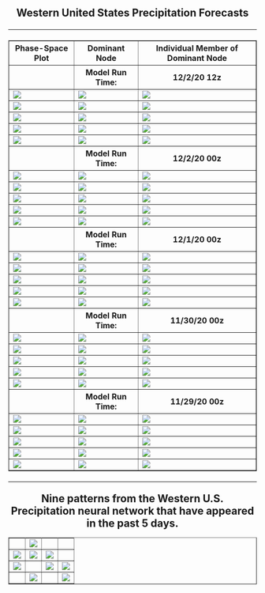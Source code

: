<html>
  <head>
    <meta charset="utf-8">
    <meta name="viewport" content="width=device-width, initial-scale=1">
  </head>
  <body>
    <h2><center>Western United States Precipitation Forecasts
  <hr>
      


  <table border="1" cellpadding="1" cellspacing="1">
    <tr>
      <th>Phase-Space Plot</th>
      <th>Dominant Node</th>
      <th>Individual Member of Dominant Node</th>
    </tr>
    <tr>
      <th></th>
      <th>Model Run Time:</th>
      <th>12/2/20 12z</th>
    </tr>
    <tr>
      <td><img src="https://user-images.githubusercontent.com/75145898/101120566-2b799480-35ab-11eb-8359-9b28cf725b88.png"></td>
      <td><img src="https://user-images.githubusercontent.com/75145898/101120619-4e0bad80-35ab-11eb-9a32-86f53c4b3e9f.png"></td>
      <td><img src="https://user-images.githubusercontent.com/75145898/101120680-801d0f80-35ab-11eb-89c4-382c0542ea11.png"></td>
    </tr>
    <tr>
      <td><img src="https://user-images.githubusercontent.com/75145898/101120567-2c122b00-35ab-11eb-939a-3a897a50c60a.png"></td>
      <td><img src="https://user-images.githubusercontent.com/75145898/101120635-5bc13300-35ab-11eb-8a46-1d8968f7107c.png"></td>
      <td><img src="https://user-images.githubusercontent.com/75145898/101120681-80b5a600-35ab-11eb-8bb7-b2fd3e210304.png"></td>
    </tr>
    <tr>
      <td><img src="https://user-images.githubusercontent.com/75145898/101120568-2c122b00-35ab-11eb-9e2e-bb59a45a294a.png"></td>
      <td><img src="https://user-images.githubusercontent.com/75145898/101120649-68de2200-35ab-11eb-81f9-6f9b19bbf661.png"></td>
      <td><img src="https://user-images.githubusercontent.com/75145898/101120683-80b5a600-35ab-11eb-93ce-ba4fbf75ce16.png"></td>
    </tr>
    <tr>
      <td><img src="https://user-images.githubusercontent.com/75145898/101120570-2caac180-35ab-11eb-91ec-4404e93a46d7.png"></td>
      <td><img src="https://user-images.githubusercontent.com/75145898/101120649-68de2200-35ab-11eb-81f9-6f9b19bbf661.png"></td>
      <td><img src="https://user-images.githubusercontent.com/75145898/101120684-80b5a600-35ab-11eb-9075-fd0b86af4118.png"></td>
    </tr>
    <tr>
      <td><img src="https://user-images.githubusercontent.com/75145898/101120571-2caac180-35ab-11eb-8f6f-a92e785e1a19.png"></td>
      <td><img src="https://user-images.githubusercontent.com/75145898/101120649-68de2200-35ab-11eb-81f9-6f9b19bbf661.png"></td>
      <td><img src="https://user-images.githubusercontent.com/75145898/101120685-80b5a600-35ab-11eb-99fd-fc512553969f.png"></td>
    </tr>
    <tr>
      <th></th>
      <th>Model Run Time:</th>
      <th>12/2/20 00z</th>
    </tr>
    <tr>
      <td><img src="https://user-images.githubusercontent.com/75145898/101078608-a4ed9480-3563-11eb-8436-0679a2ea3f12.png"></td>
      <td><img src="https://user-images.githubusercontent.com/75145898/101078694-bdf64580-3563-11eb-9fc2-2d2e6414bf0e.png"></td>
      <td><img src="https://user-images.githubusercontent.com/75145898/101079519-d450d100-3564-11eb-955e-8728773680f3.png"></td>
    </tr>
    <tr>
      <td><img src="https://user-images.githubusercontent.com/75145898/101078610-a5862b00-3563-11eb-8cdd-b476766c1e32.png"></td>
      <td><img src="https://user-images.githubusercontent.com/75145898/101078891-0150b400-3564-11eb-9fbf-88af57817726.png"></td>
      <td><img src="https://user-images.githubusercontent.com/75145898/101079520-d450d100-3564-11eb-8e4a-e8d6584198d7.png"></td>
    </tr>
    <tr>
      <td><img src="https://user-images.githubusercontent.com/75145898/101078612-a5862b00-3563-11eb-8f36-7bc329401e10.png"></td>
      <td><img src="https://user-images.githubusercontent.com/75145898/101078939-0f9ed000-3564-11eb-82a1-1358229a184d.png"></td>
      <td><img src="https://user-images.githubusercontent.com/75145898/101079513-d3b83a80-3564-11eb-908f-8bccec357e93.png"></td>
    </tr>
    <tr>
      <td><img src="https://user-images.githubusercontent.com/75145898/101078613-a5862b00-3563-11eb-863b-9f2f9027de0b.png"></td>
      <td><img src="https://user-images.githubusercontent.com/75145898/101078995-1decec00-3564-11eb-9caa-4a2fdcfc3b9f.png"></td>
      <td><img src="https://user-images.githubusercontent.com/75145898/101079516-d450d100-3564-11eb-8389-b12ee57ad133.png"></td>
    </tr>
    <tr>
      <td><img src="https://user-images.githubusercontent.com/75145898/101078615-a5862b00-3563-11eb-89dc-c9fd456ad1e6.png"></td>
      <td><img src="https://user-images.githubusercontent.com/75145898/101078995-1decec00-3564-11eb-9caa-4a2fdcfc3b9f.png"></td>
      <td><img src="https://user-images.githubusercontent.com/75145898/101079518-d450d100-3564-11eb-9323-b33eb8170227.png"></td>
    </tr>
    <tr>
      <th></th>
      <th>Model Run Time:</th>
      <th>12/1/20 00z</th>
    </tr>
    <tr>
      <td><img src="https://user-images.githubusercontent.com/75145898/101054259-ef601880-3545-11eb-805c-7fc540c41852.png"></td>
      <td><img src="https://user-images.githubusercontent.com/75145898/101054446-233b3e00-3546-11eb-9c95-9d3bc7c2688a.png"></td>
      <td><img src="https://user-images.githubusercontent.com/75145898/101054339-0999f680-3546-11eb-939c-cf675f753134.png"></td>
    </tr>
    <tr>
      <td><img src="https://user-images.githubusercontent.com/75145898/101054260-eff8af00-3545-11eb-8458-4c312ebc1d8d.png"></td>
      <td><img src="https://user-images.githubusercontent.com/75145898/101054484-2fbf9680-3546-11eb-838e-3f2cc614ef8f.png"></td>
      <td><img src="https://user-images.githubusercontent.com/75145898/101054344-0999f680-3546-11eb-81d6-83cce66c8b33.png"></td>
    </tr>
    <tr>
      <td><img src="https://user-images.githubusercontent.com/75145898/101054263-eff8af00-3545-11eb-9943-99273c485c27.png"></td>
      <td><img src="https://user-images.githubusercontent.com/75145898/101054544-3c43ef00-3546-11eb-996d-9c477262822a.png"></td>
      <td><img src="https://user-images.githubusercontent.com/75145898/101054345-0a328d00-3546-11eb-8d40-373311b52736.png"></td>
    </tr>
    <tr>
      <td><img src="https://user-images.githubusercontent.com/75145898/101054264-eff8af00-3545-11eb-80cd-06904b569662.png"></td>
      <td><img src="https://user-images.githubusercontent.com/75145898/101054589-4665ed80-3546-11eb-8a9a-7ce8201cd115.png"></td>
      <td><img src="https://user-images.githubusercontent.com/75145898/101054346-0a328d00-3546-11eb-86d1-d85ec0c9f114.png"></td>
    </tr>
    <tr>
      <td><img src="https://user-images.githubusercontent.com/75145898/101054265-eff8af00-3545-11eb-972a-e99165ceddf0.png"></td>
      <td><img src="https://user-images.githubusercontent.com/75145898/101054639-5382dc80-3546-11eb-9fd2-6074bd8235b7.png"></td>
      <td><img src="https://user-images.githubusercontent.com/75145898/101054348-0a328d00-3546-11eb-88e4-f5b017175c48.png"></td>
    </tr>
    <tr>
      <th></th>
      <th>Model Run Time:</th>
      <th>11/30/20 00z</th>
    </tr>
    <tr>
      <td><img src="https://user-images.githubusercontent.com/75145898/100923914-26c6ba80-349d-11eb-8804-0120b520def7.png"></td>
      <td><img src="https://user-images.githubusercontent.com/75145898/100924021-4a8a0080-349d-11eb-85b6-4ee0669b2fd3.png"></td>
      <td><img src="https://user-images.githubusercontent.com/75145898/100933548-c179c600-34aa-11eb-8f3e-78ac8119402f.png"></td>
    </tr>
    <tr>
      <td><img src="https://user-images.githubusercontent.com/75145898/100923916-275f5100-349d-11eb-894e-47502e0d1609.png"></td>
      <td><img src="https://user-images.githubusercontent.com/75145898/100924065-5b3a7680-349d-11eb-8456-439100d70cbc.png"></td>
      <td><img src="https://user-images.githubusercontent.com/75145898/100933549-c179c600-34aa-11eb-9296-559560e2a881.png"></td>
    </tr>
    <tr>
      <td><img src="https://user-images.githubusercontent.com/75145898/100923917-275f5100-349d-11eb-8af3-bc78c57e465a.png"></td>
      <td><img src="https://user-images.githubusercontent.com/75145898/100924093-655c7500-349d-11eb-8044-f8dc8e4d10f7.png"></td>
      <td><img src="https://user-images.githubusercontent.com/75145898/100933550-c2125c80-34aa-11eb-94ce-cd92e3ea87fd.png"></td>
    </tr>
    <tr>
      <td><img src="https://user-images.githubusercontent.com/75145898/100923918-275f5100-349d-11eb-816c-b76333ab00d5.png"></td>
      <td><img src="https://user-images.githubusercontent.com/75145898/100924123-70afa080-349d-11eb-847f-8d20b0d14f3d.png"></td>
      <td><img src="https://user-images.githubusercontent.com/75145898/100933551-c2125c80-34aa-11eb-9328-693a09d9a17b.png"></td>
    </tr>
    <tr>
      <td><img src="https://user-images.githubusercontent.com/75145898/100923919-27f7e780-349d-11eb-8a92-d1ee1196d23d.png"></td>
      <td><img src="https://user-images.githubusercontent.com/75145898/100924148-7b6a3580-349d-11eb-85d1-4de875849566.png"></td>
      <td><img src="https://user-images.githubusercontent.com/75145898/100933553-c2125c80-34aa-11eb-8af8-5d59ae5cd8c6.png"></td>
    </tr>
    <tr>
      <th></th>
      <th>Model Run Time:</th>
      <th>11/29/20 00z</th>
    </tr>
    <tr>
      <td><img src="https://user-images.githubusercontent.com/75145898/100791169-17306e80-33d6-11eb-9be7-86c0b880e407.png"></td>
      <td><img src="https://user-images.githubusercontent.com/75145898/100791280-4050ff00-33d6-11eb-9d9e-897e88e85e18.png"></td>
      <td><img src="https://user-images.githubusercontent.com/75145898/100791237-2e6f5c00-33d6-11eb-9e56-bc728e1fef97.png"></td>
    </tr>
    <tr>
      <td><img src="https://user-images.githubusercontent.com/75145898/100791170-17c90500-33d6-11eb-8636-6e5b53b75900.png"></td>
      <td><img src="https://user-images.githubusercontent.com/75145898/100791298-4ba42a80-33d6-11eb-99a0-34df6bbbced9.png"></td>
      <td><img src="https://user-images.githubusercontent.com/75145898/100791239-2f07f280-33d6-11eb-9a16-3ec1faa0edc4.png"></td>
    </tr>
    <tr>
      <td><img src="https://user-images.githubusercontent.com/75145898/100791171-17c90500-33d6-11eb-8799-9418e8580814.png"></td>
      <td><img src="https://user-images.githubusercontent.com/75145898/100791335-5959b000-33d6-11eb-82ca-3cc2c82e55e4.png"></td>
      <td><img src="https://user-images.githubusercontent.com/75145898/100791241-2f07f280-33d6-11eb-9cc4-aa4eefb94b5a.png"></td>
    </tr>
    <tr>
      <td><img src="https://user-images.githubusercontent.com/75145898/100791172-17c90500-33d6-11eb-8679-d4f7be1e5a24.png"></td>
      <td><img src="https://user-images.githubusercontent.com/75145898/100791357-64144500-33d6-11eb-959b-425b0c6e3b28.png"></td>
      <td><img src="https://user-images.githubusercontent.com/75145898/100791234-2e6f5c00-33d6-11eb-99b7-fb47c9c8edd2.png"></td>
    </tr>
    <tr>
      <td><img src="https://user-images.githubusercontent.com/75145898/100791174-17c90500-33d6-11eb-9438-4d7f5f1e961f.png"></td>
      <td><img src="https://user-images.githubusercontent.com/75145898/100791389-6eceda00-33d6-11eb-85e1-0cd93a74cba4.png"></td>
      <td><img src="https://user-images.githubusercontent.com/75145898/100791236-2e6f5c00-33d6-11eb-8f57-d4c2a9f345f4.png"></td>
    </tr>
  </table>
  <hr>


<table border="1" cellpadding="1" cellspacing="1">
  <tr>Nine patterns from the Western U.S. Precipitation neural network that have appeared in the past 5 days.</tr>
  <tr>
    <td><img src=""></td>
    <td><img src="https://user-images.githubusercontent.com/75145898/100924021-4a8a0080-349d-11eb-85b6-4ee0669b2fd3.png"></td>
    <td><img src=""></td>
    <td><img src=""></td>
  </tr>
  <tr>
    <td><img src="https://user-images.githubusercontent.com/75145898/101054446-233b3e00-3546-11eb-9c95-9d3bc7c2688a.png"></td>
    <td><img src="https://user-images.githubusercontent.com/75145898/100791298-4ba42a80-33d6-11eb-99a0-34df6bbbced9.png"></td>
    <td><img src="https://user-images.githubusercontent.com/75145898/101120635-5bc13300-35ab-11eb-8a46-1d8968f7107c.png"></td>
    <td><img src=""></td>
  </tr>
  <tr>
    <td><img src="https://user-images.githubusercontent.com/75145898/101054589-4665ed80-3546-11eb-8a9a-7ce8201cd115.png"></td>
    <td><img src=""></td>
    <td><img src="https://user-images.githubusercontent.com/75145898/101054544-3c43ef00-3546-11eb-996d-9c477262822a.png"></td>
    <td><img src="https://user-images.githubusercontent.com/75145898/101120635-5bc13300-35ab-11eb-8a46-1d8968f7107c.png"></td>
  </tr>
  <tr>
    <td><img src=""></td>
    <td><img src="https://user-images.githubusercontent.com/75145898/101120635-5bc13300-35ab-11eb-8a46-1d8968f7107c.png"></td>
    <td><img src=""></td>
    <td><img src="https://user-images.githubusercontent.com/75145898/101120649-68de2200-35ab-11eb-81f9-6f9b19bbf661.png"></td>
  </tr>
</table>
    

